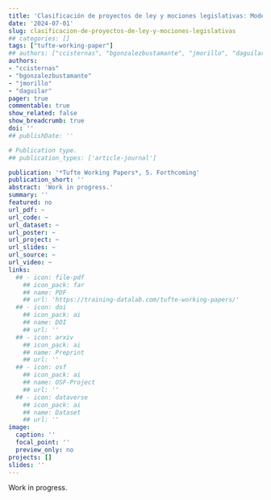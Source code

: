 ```yaml
---
title: 'Clasificación de proyectos de ley y mociones legislativas: Modelos supervisados y no supervisados aplicados al caso chileno'
date: '2024-07-01'
slug: clasificacion-de-proyectos-de-ley-y-mociones-legislativas
## categories: []
tags: ["tufte-working-paper"]
## authors: ["ccisternas", "bgonzalezbustamante", "jmorillo", "daguilar"]
authors:
- "ccisternas"
- "bgonzalezbustamante"
- "jmorillo"
- "daguilar"
pager: true
commentable: true
show_related: false
show_breadcrumb: true
doi: ''
## publishDate: ''

# Publication type.
## publication_types: ['article-journal']

publication: '*Tufte Working Papers*, 5. Forthcoming'
publication_short: ''
abstract: 'Work in progress.'
summary: ''
featured: no
url_pdf: ~
url_code: ~
url_dataset: ~
url_poster: ~
url_project: ~
url_slides: ~
url_source: ~
url_video: ~
links:
  ## - icon: file-pdf
    ## icon_pack: far
    ## name: PDF
    ## url: 'https://training-datalab.com/tufte-working-papers/'
  ## - icon: doi
    ## icon_pack: ai
    ## name: DOI
    ## url: ''
  ## - icon: arxiv
    ## icon_pack: ai
    ## name: Preprint
    ## url: ''
  ## - icon: osf
    ## icon_pack: ai
    ## name: OSF-Project
    ## url: ''
  ## - icon: dataverse
    ## icon_pack: ai
    ## name: Dataset
    ## url: ''
image:
  caption: ''
  focal_point: ''
  preview_only: no
projects: []
slides: ''
---
```


Work in progress.
